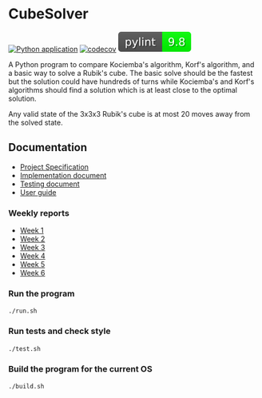 # CubeSolver  

[![Python application](https://github.com/Valokoodari/CubeSolver/actions/workflows/python-app.yml/badge.svg)](https://github.com/Valokoodari/CubeSolver/actions/workflows/python-app.yml)
[![codecov](https://codecov.io/gh/Valokoodari/CubeSolver/branch/main/graph/badge.svg?token=YK2TYFN4JL)](https://codecov.io/gh/Valokoodari/CubeSolver)
![pylint](.github/badges/pylint.svg)

A Python program to compare Kociemba's algorithm, Korf's algorithm, and a basic 
way to solve a Rubik's cube. The basic solve should be the fastest but the 
solution could have hundreds of turns while Kociemba's and Korf's algorithms 
should find a solution which is at least close to the optimal solution.  

Any valid state of the 3x3x3 Rubik's cube is at most 20 moves away from the 
solved state.

## Documentation  
- [Project Specification](docs/specification.md)  
- [Implementation document](docs/implementation.md)  
- [Testing document](docs/testing.md)  
- [User guide](docs/guide.md)  

### Weekly reports  
- [Week 1](docs/week_1.md)  
- [Week 2](docs/week_2.md)  
- [Week 3](docs/week_3.md)  
- [Week 4](docs/week_4.md)  
- [Week 5](docs/week_5.md)  
- [Week 6](docs/week_6.md)  

### Run the program
```
./run.sh
```

### Run tests and check style
```
./test.sh
```  

### Build the program for the current OS
```
./build.sh
```
